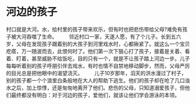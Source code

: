 # 河边的孩子
村口就是大河。水，给村里的孩子带来欢乐，但有时也把悲伤带给父母?难免有孩子被大河吞噬了生命。 
　　邻近村口一家，天遂人愿，有了个儿子。长到五六岁，父母在发现孩子跟着别的大孩子到河里戏水时，心都揪紧了。就这么一个宝贝疙瘩，万一随波而去，此恨何时了。他们第一次下狠心打了孩子，接着是关着、看着、盯着，甚至威胁不给饭吃，目的只有一个，就是不让孩子踏上河边一步。儿子每每听着别的孩子呼朋引伴去戏水，有时也情不自禁地移动脚步，然而，父母严厉的目光总是把他眼中的渴望浇灭。 
　　儿子10岁那年，滔天的洪水漫过了村子，别的孩子都一个个浪里白条般地在大人的帮助下逃生。他们的孩子却在呛了几口浊水之后，加上惊悸，还是匆匆地离开了他们。悲伤的父母，只知道溺爱孩子，但他们最终都没有明白：对于河边的孩子，爱他们，就该让他们学会游泳的本领。
  